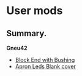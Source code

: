 # User mods

## Summary.
**Gneu42**
* [Block End with Bushing](Gneu42/Block_End_with_Bushings)
* [Apron Leds Blank cover](Gneu42/Apron_Leds)